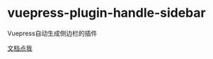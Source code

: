 # vuepress-plugin-handle-sidebar

Vuepress自动生成侧边栏的插件

[文档点我](https://webliuyang.com/vue/vuepress/)

